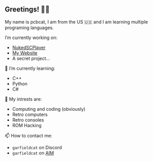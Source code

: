 ## Greetings! 👋😃
My name is pcbcat, I am from the US 🇺🇸 and I am learning multiple programing languages.

I’m currently working on:
  - [NukedSCPlayer](https://github.com/pcbcat/NukedSCPlayer)
  - [My Website](https://pcbcat.neocities.org)
  - A secret project...
  
🌱 I’m currently learning:
  - C++
  - Python
  - C#

👀 My intrests are:
  - Computing and coding (obviously)
  - Retro computers
  - Retro consoles
  - ROM Hacking

📫 How to contact me: 
  - `garfieldcat` on Discord
  - `garfieldcat` on [AIM](https://nina.chat/)
